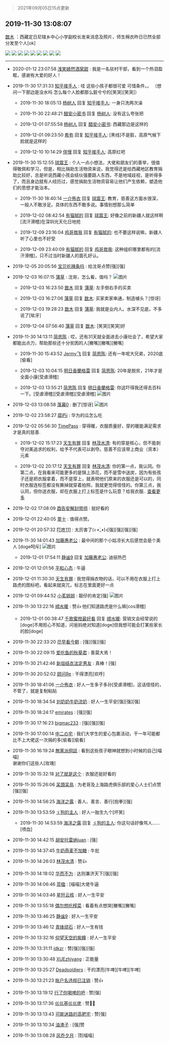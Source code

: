 > 2021年09月05日15点更新
<link rel="stylesheet" href="https://cdn.jsdelivr.net/gh/taotie6/sampleJSON@main/css/photo_show.css">


 ## 2019-11-30 13:08:07 

 [㪚木](https://www.coolapk.com/feed/15123558?shareKey=YWVlNTkzNjlmNTAzNjEzMTc0ZmU~) ：西藏定日尼辖乡中心小学副校长发来消息及照片，师生棉衣昨日已然全部分发至个人[ok] 

<div class="album">
<img class="img-item" src="https://image.coolapk.com/feed/2019/1130/13/1081091_0d28682d_0480_167@1920x1080.jpeg" />
<img class="img-item" src="https://image.coolapk.com/feed/2019/1130/13/1081091_b70307e1_0480_1672@1920x1080.jpeg" />
<img class="img-item" src="https://image.coolapk.com/feed/2019/1130/13/1081091_1142fda0_0480_1674@1920x1080.jpeg" />
<img class="img-item" src="https://image.coolapk.com/feed/2019/1130/13/1081091_b2fca127_0480_1676@2454x1080.jpeg" />
<img class="img-item" src="https://image.coolapk.com/feed/2019/1130/13/1081091_bc584300_0480_1677@2454x1080.jpeg" />
<img class="img-item" src="https://image.coolapk.com/feed/2019/1130/13/1081091_b3e9f3e4_0480_1679@1440x810.jpeg" />
<img class="img-item" src="https://image.coolapk.com/feed/2019/1130/13/1081091_d2946709_0480_1681@1920x1080.jpeg" />
<img class="img-item" src="https://image.coolapk.com/feed/2019/1130/13/1081091_de9779ab_0480_1682@1440x810.jpeg" />
<img class="img-item" src="https://image.coolapk.com/feed/2019/1130/13/1081091_e0cb6078_0480_1684@1440x810.jpeg" />
</div>

 ------- 

- 2020-01-12 23:07:58 [浅笑嫣然酒窝甜](uid=1179464) : 我是一名驻村干部，看到一个热泪盈眶，感谢有大爱的好人！ 

- 2019-11-30 17:31:33 [知乎接手人](uid=1785267) : 哇 这些小孩子都很可爱 可惜条件。。 （想问一下那边是没水吗 怎么每个人脸都那么脏兮兮的[笑哭][笑哭]） 

    - 2019-11-30 18:05:13 [杨树人](uid=2082362) 回复 [知乎接手人](uid=1785267): 一身只洗两次澡 

    - 2019-11-30 22:48:21 [醋安小密书](uid=1946508) 回复 [杨树人](uid=2082362): 没有这么夸张把 

    - 2019-12-01 07:55:58 [杨树人](uid=2082362) 回复 [醋安小密书](uid=1946508): 西藏那边是这样的 

    - 2019-12-01 09:23:50 [希弥](uid=784276) 回复 [知乎接手人](uid=1785267): [黑线]不是脏，高原气候下脸就是这样的 

    - 2019-12-10 10:14:29 [佯慢](uid=888105) 回复 [知乎接手人](uid=1785267): 高原红吧 

- 2019-11-30 15:12:55 [球震王](uid=1489788) : 个人一点小想法，大佬和朋友们的善举，很值得敬佩和学习，但是，相比捐助生活物资来说，我觉得还是给西藏地区教育捐助比较好，总是听说西藏小孩会结伙强要路人东西，不是地域歧视，是听得多了，而且身边就有人经历过，感觉捐助生活物资容易让他们产生依赖，塑造他们的思想才能治本。 

    - 2019-11-30 18:40:14 [一介佈衣](uid=796568) 回复 [球震王](uid=1489788): 教育，慈善这方面水很深，一般人不敢涉足。具体的东西不敢多说。事情别想那么简单 

    - 2019-12-02 08:42:54 [有猫腻的](uid=2280362) 回复 [球震王](uid=1489788): 好像之前的新疆人就这样啊[流汗滑稽]在深圳光天化日地抢 

    - 2019-12-09 23:16:04 [鸡哥救我](uid=1381544) 回复 [有猫腻的](uid=2280362): 也不要这样说嘛，新疆人听了心里也不好受 

    - 2019-12-09 23:40:09 [有猫腻的](uid=2280362) 回复 [鸡哥救我](uid=1381544): 这种组织哪里都有的[流汗滑稽]，只不过当时新疆人的面孔好认。 

- 2019-12-05 20:05:56 [宝贝吃辣条吗](uid=1179959) : 给沈哥点赞[强][强] 

- 2019-12-03 16:07:15 [蒲草](uid=2173541) : 沈哥，怎么看，值吗？ ![图片](https://image.coolapk.com/feed/2019/1203/16/2173541_ee9dd871_0434_237@1080x2340.jpeg)

    - 2019-12-03 16:23:50 [㪚木](uid=1081091) 回复 [蒲草](uid=2173541): 左手倒右手的买卖 

    - 2019-12-03 16:27:06 [蒲草](uid=2173541) 回复 [㪚木](uid=1081091): 买家卖家串通，制造噱头？[惊讶] 

    - 2019-12-03 19:28:23 [㪚木](uid=1081091) 回复 [蒲草](uid=2173541): 我就是业内人。水深不见底，不多说了[呲牙] 

    - 2019-12-04 07:56:40 [蒲草](uid=2173541) 回复 [㪚木](uid=1081091): [笑哭][笑哭]好 

- 2019-11-30 14:13:11 [简思陈](uid=1458342) : 哎，还有31天就全面进去小康社会了，希望大家都能出点力，帮助那些还十分贫困的人[撇嘴][撇嘴][撇嘴] 

    - 2019-11-30 15:43:52 [Jermy飞](uid=2355175) 回复 [简思陈](uid=1458342): 还有一年呢大兄弟，2020底[偷看] 

    - 2019-12-03 10:04:15 [明日香蘭格雷](uid=735510) 回复 [简思陈](uid=1458342): 20年是脱贫，21年才是全面小康[受虐滑稽] 

    - 2019-12-03 13:55:21 [简思陈](uid=1458342) 回复 [明日香蘭格雷](uid=735510): 你这吓得我还得去百科一下。[受虐滑稽][受虐滑稽][受虐滑稽] ![图片](https://image.coolapk.com/feed/2019/1203/13/1458342_b5c3e700_2516_0323@1080x2340.jpeg)

- 2019-12-03 13:08:58 [落幕0](uid=1382501) : 删了[惊讶] ![图片](https://image.coolapk.com/feed/2019/1203/13/1382501_298a77a4_9737_7822@1080x2340.jpeg)

- 2019-12-02 23:58:27 [腐朽i](uid=574548) : 华为的瓜怎么吃 

- 2019-12-02 05:56:30 [TimePass](uid=901253) : 穿得暖，衣服质量好，穿的暖能满足需求才是真的慈善. 

    - 2019-12-02 15:17:23 [天生有罪](uid=1440213) 回复 [林茂水清](uid=2077614): 有的穿是核心，但不能剥夺对美追求的权利，给予不代表可以剥夺。慈善不应该带上商业（资本）元素 

    - 2019-12-02 20:17:12 [天生有罪](uid=1440213) 回复 [林茂水清](uid=2077614): 你的第一点，我认同。你第二点，在我看来可能更多的是锦上添花，而不是雪中送炭，因为有些孩子还是把衣服拿着，而不是穿上，就表明他们原来的衣服还是可以的，同时衣服连标签都没有撕掉就穿着拍照，我就更觉得怪怪的。你第三点，我认同，但你送衣服，却在衣服上打上标签是什么玩意？给我衣服.. <a href="/feed/replyList?id=99078066">查看更多</a> 

- 2019-12-02 17:08:09 [酉告安解封带师](uid=1199540) : 挺好看的 

- 2019-12-01 22:40:05 [童十](uid=1588274) : 值得点赞。 

- 2019-12-01 20:57:32 [叮咚111](uid=761615) : 太厉害了(ง •̀_•́)ง[强][强][强][强] 

- 2019-11-30 14:01:43 [加藤惠老公](uid=1266680) : 最中间的那个小姑凉长大后感觉会是个美人 [doge呵斥] ![图片](https://image.coolapk.com/feed/2019/1130/14/1266680_0e32aee0_3702_4605@1920x1080.jpeg)

    - 2019-12-01 17:54:11 [静谧9](uid=1830800) 回复 [加藤惠老公](uid=1266680): 迪丽热巴 

- 2019-12-01 12:01:56 [平和心态](uid=2661636) : 牛逼 

- 2019-12-01 11:30:30 [天生有罪](uid=1440213) : 我觉得捐衣物的话，可以不用在衣服上打上路虎的图标吧，看起来就突兀，标志在里面更好一点 

- 2019-12-01 09:44:52 [小茗姐姐](uid=2225525) : 靓仔的肯定[强] ![图片](https://image.coolapk.com/feed/2019/1201/09/2225525_2a8208d3_4691_0943@720x881.jpeg)

- 2019-11-30 13:22:16 [顺水暖](uid=2030768) : 赞👍
他们知道路虎是什么嘛[cos滑稽] 

    - 2019-12-01 00:38:47 [千歌蜜柑最好看](uid=1256624) 回复 [顺水暖](uid=2030768): 营销文会经常说的[doge]不用担心不知道，问爸妈绝对知道[doge]但我想可能会打某些家长的脸[doge] 

- 2019-11-30 22:33:20 [尽早看今朝](uid=1715287) : [强][强][强] 

- 2019-11-30 22:09:15 [爱吃鱼的秋葵君](uid=1197189) : 善莫大焉！ 

- 2019-11-30 21:42:46 [新垣结衣法定男友](uid=1178500) : 真棒！[强] 

- 2019-11-30 20:52:02 [顾问Re](uid=886479) : 干得漂亮[欢呼] 

- 2019-11-30 18:41:06 [一介佈衣](uid=796568) : 好人一生多子多孙[受虐滑稽]，这话怪怪的，不管了，就是复制粘贴 

- 2019-11-30 18:34:54 [刘奶奶牛奶流奶](uid=1002852) : 好人一生平安[强][强][强] 

- 2019-11-30 18:24:17 [emirates](uid=2140963) : [强][强] 

- 2019-11-30 17:16:23 [bigmac233](uid=2486571) : [强][强][强] 

- 2019-11-30 17:00:14 [中二の宅](uid=1035681) : 我们大学生的爱心包裹活动，干一年可能都比不上大佬这一次捐的多[偷看][偷看] 

- 2019-11-30 16:19:24 [無黨派侗誌](uid=963651) : 看到这些孩子眼神就想到小时候的自己[喵喵]      
谢谢你们这些人[玫瑰] 

- 2019-11-30 15:32:18 [对了就是这个](uid=1451911) : 衣服还挺好看的 

- 2019-11-30 15:26:06 [呆頭呆鳥](uid=1738314) : 为老哥及上海路虎俱乐部的爱心人士们点赞[强][强] 

- 2019-11-30 14:56:25 [海洋之露](uid=1111949) : 善人、善言、善行[抱拳][强] 

- 2019-11-30 13:53:59 [ゞ狗的主人](uid=927245) : 好人一胎生九个[坏笑] 

    - 2019-11-30 14:53:59 [海洋之露](uid=1111949) 回复 [ゞ狗的主人](uid=927245): 你这句话好像骂人……[喷血] 

- 2019-11-30 14:42:15 [胡安托雷纳juan](uid=1500621) : [强] 

- 2019-11-30 14:37:45 [牛奶燕麦不加糖](uid=633325) : 牛批 

- 2019-11-30 14:26:03 [林茂水清](uid=2077614) : 赞👍 

- 2019-11-30 14:18:02 [华而不为](uid=1212555) : 达则兼济天下[强][强] 

- 2019-11-30 14:06:46 [蓝楹](uid=467567) : [喵喵]大佬牛逼 

- 2019-11-30 14:03:46 [星歼云核](uid=766940) : 好人一生平安 

- 2019-11-30 13:55:18 [偶尔想吃榨菜](uid=892726) : 看着有点想哭[撇嘴][撇嘴] 

- 2019-11-30 13:46:25 [静谧9](uid=1830800) : 好人一生平安 

- 2019-11-30 13:46:12 [青锋顽石](uid=1534543) : 好人一生有钱 

- 2019-11-30 13:32:16 [仰望天空的紫瞳](uid=1157414) : 好人一生平安 

- 2019-11-30 13:31:11 [idkzr](uid=2969102) : 赞[强][强][强] 

- 2019-11-30 13:30:48 [XUEzhiyang](uid=531205) : 正能量 

- 2019-11-30 13:25:27 [Deadsoldiers](uid=2272770) : 干的漂亮[牛啤][牛啤][牛啤] 

- 2019-11-30 13:21:23 [账户名违规已注销](uid=1039732) : 赞👍 

- 2019-11-30 13:19:12 [行了你喝啤的吧](uid=2388044) : 赞[强] 

- 2019-11-30 13:17:36 [巛巛基巛巛佬](uid=1483975) : 赞👍🏻 

- 2019-11-30 13:13:43 [可能迷路的高肥宅](uid=1534505) : 赞[强] 

- 2019-11-30 13:10:34 [油渣子](uid=1385432) : [强]赞 

- 2019-11-30 13:08:28 [风乔夕月](uid=2725527) : 顶[喵喵] 

